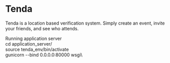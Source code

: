 # Tenda
Tenda is a location based verification system. Simply create an event, invite your friends, and see who attends.


Running application server\
cd application_server/\
source tenda_env/bin/activate\
gunicorn --bind 0.0.0.0:80000 wsgi\
